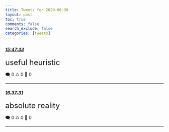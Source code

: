 ```yaml
---
title: Tweets for 2020-06-30
layout: post
toc: true
comments: false
search_exclude: false
categories: [tweets]
---
```



#### <a href = "https://twitter.com/deepfates/status/1278082771697590272">*15:47:33*</a>

<font size="5">useful heuristic</font>



🗨️ 0 ♺ 0 🤍  0   

---
    
#### <a href = "https://twitter.com/deepfates/status/1278095347294670848">*16:37:31*</a>

<font size="5">absolute reality</font>



🗨️ 0 ♺ 0 🤍  0   

---
    
            
